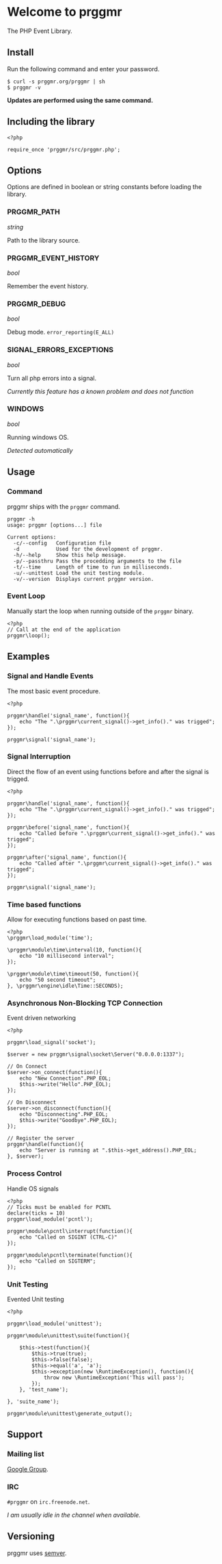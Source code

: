 # Welcome to prggmr

The PHP Event Library.

## Install

Run the following command and enter your password.

    $ curl -s prggmr.org/prggmr | sh
    $ prggmr -v

__Updates are performed using the same command.__

## Including the library

    <?php

    require_once 'prggmr/src/prggmr.php';

## Options

Options are defined in boolean or string constants before loading the library.

### PRGGMR_PATH

*string*

Path to the library source.

### PRGGMR_EVENT_HISTORY

*bool*

Remember the event history.

### PRGGMR_DEBUG

*bool*

Debug mode. ```error_reporting(E_ALL)```

### SIGNAL_ERRORS_EXCEPTIONS

*bool*

Turn all php errors into a signal.

*Currently this feature has a known problem and does not function*

### WINDOWS

*bool*

Running windows OS.

*Detected automatically*

## Usage

### Command

prggmr ships with the ```prggmr``` command.

    prggmr -h
    usage: prggmr [options...] file

    Current options:
      -c/--config   Configuration file
      -d            Used for the development of prggmr.
      -h/--help     Show this help message.
      -p/--passthru Pass the procedding arguments to the file
      -t/--time     Length of time to run in milliseconds.
      -u/--unittest Load the unit testing module.
      -v/--version  Displays current prggmr version.

### Event Loop

Manually start the loop when running outside of the ```prggmr``` binary.

    <?php
    // Call at the end of the application
    prggmr\loop();

## Examples

### Signal and Handle Events

The most basic event procedure.

    <?php

    prggmr\handle('signal_name', function(){
        echo "The ".\prggmr\current_signal()->get_info()." was trigged";
    });

    prggmr\signal('signal_name');

### Signal Interruption

Direct the flow of an event using functions before and after the signal is trigged.

    <?php

    prggmr\handle('signal_name', function(){
        echo "The ".\prggmr\current_signal()->get_info()." was trigged";
    });

    prggmr\before('signal_name', function(){
        echo "Called before ".\prggmr\current_signal()->get_info()." was trigged";
    });

    prggmr\after('signal_name', function(){
        echo "Called after ".\prggmr\current_signal()->get_info()." was trigged";
    });

    prggmr\signal('signal_name');

### Time based functions

Allow for executing functions based on past time.

    <?php
    \prggmr\load_module('time');
        
    \prggmr\module\time\interval(10, function(){ 
        echo "10 millisecond interval"; 
    });

    \prggmr\module\time\timeout(50, function(){
        echo "50 second timeout";
    }, \prggmr\engine\idle\Time::SECONDS);

### Asynchronous Non-Blocking TCP Connection

Event driven networking

    <?php
        
    prggmr\load_signal('socket');

    $server = new prggmr\signal\socket\Server("0.0.0.0:1337");

    // On Connect
    $server->on_connect(function(){
        echo "New Connection".PHP_EOL;
        $this->write("Hello".PHP_EOL);
    });

    // On Disconnect
    $server->on_disconnect(function(){
        echo "Disconnecting".PHP_EOL;
        $this->write("Goodbye".PHP_EOL);
    });

    // Register the server
    prggmr\handle(function(){
        echo "Server is running at ".$this->get_address().PHP_EOL;
    }, $server);


### Process Control

Handle OS signals

    <?php
    // Ticks must be enabled for PCNTL
    declare(ticks = 10)
    prggmr\load_module('pcntl');

    prggmr\module\pcntl\interrupt(function(){
        echo "Called on SIGINT (CTRL-C)"
    });

    prggmr\module\pcntl\terminate(function(){
        echo "Called on SIGTERM";
    });

### Unit Testing

Evented Unit testing

    <?php

    prggmr\load_module('unittest');

    prggmr\module\unittest\suite(function(){

        $this->test(function(){
            $this->true(true);
            $this->false(false);
            $this->equal('a', 'a');
            $this->exception(new \RuntimeException(), function(){
                throw new \RuntimeException('This will pass');
            });
        }, 'test_name');

    }, 'suite_name');

    prggmr\module\unittest\generate_output();

## Support

### Mailing list

[Google Group](https://groups.google.com/forum/?fromgroups#!forum/prggmr).


### IRC

```#prggmr``` on ```irc.freenode.net```.

*I am usually idle in the channel when available.*

## Versioning

prggmr uses [semver](http://semver.org).
